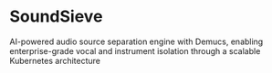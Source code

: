 # SoundSieve
AI-powered audio source separation engine with Demucs, enabling enterprise-grade vocal and instrument isolation through a scalable Kubernetes architecture
